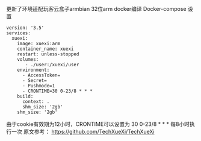 更新了环境适配玩客云盒子armbian 32位arm docker编译
Docker-compose 设置
```
version: '3.5'
services:
  xuexi:
    image: xuexi:arm
    container_name: xuexi
    restart: unless-stopped
    volumes:
       - ./user:/xuexi/user
    environment:
      - AccessToken=
      - Secret=
      - Pushmode=1
      - CRONTIME=30 0-23/8 * * *
    build:
      context: .
      shm_size: '2gb' 
    shm_size: '2gb'
```
由于cookie有效期为12小时，CRONTIME可以设置为 30 0-23/8 * * * 每8小时执行一次
原文参考：
https://github.com/TechXueXi/TechXueXi
